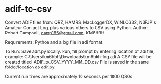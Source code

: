 # adif-to-csv
  Convert ADIF files from:  QRZ, HAMRS, MacLoggerDX, WINLOG32, N3FJP's Amateur Contact Log, plus various others to CSV using Python.
  Author: Robert Campbell, camp185@gmail.com, KM6HBH

Requirements: 
  Python and a log file in adi format.

To Run: 
  Save adif.py locally. 
  Run, fill prompt by entering location of adi file, example: C:\Users\km6hbh\Downloads\km6hbh-log.adi
  A CSV file will be created titled: ADIF_to_CSV_YYYY_MM_DD.csv
  File is saved in the same folder/location as adif.py.
  
  Current run times are approximately 10 seconds per 1000 QSOs
